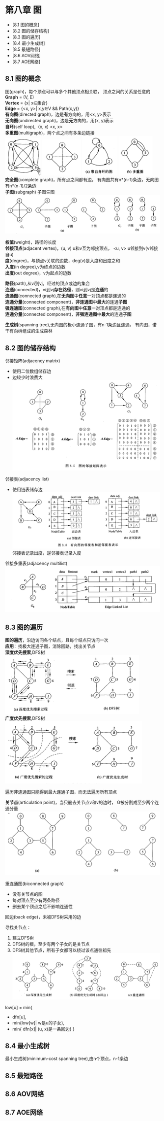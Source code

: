 ﻿# 第八章 图
<!---toc--->
- [8.1 图的概念]
- [8.2 图的储存结构]
- [8.3 图的遍历]
- [8.4 最小生成树]
- [8.5 最短路径]
- [8.6 AOV网络]
- [8.7 AOE网络]
<!---/toc--->
   
## 8.1 图的概念
图(graph)，每个顶点可以与多个其他顶点相关联，
顶点之间的关系是任意的  
**Graph** = (V, E)  
**Vertex** = {x| x∈集合}  
**Edge** = {<x, y>| x,y∈V && Path(x,y)}  
**有向图**(directed graph)，边是**有**方向的，用<x, y>表示  
**无向图**(undirected graph)，边是**无**方向的，用(x, y)表示  
**自环**(self loop),（x, x) <x, x>   
**多重图**(multigraph)，两个点之间有多条边链接  
![有向图](./data/有向图.png)   ![无向图](./data/无向图.png)
![自环](./data/自环.png)  ![多重图](./data/多重图.png)  
**完全图**(complete graph)，所有点之间都有边，
有向图共有n\*(n-1)条边，无向图有n\*(n-1)/2条边  
**子图**(subgraph) 子图⊆图  
![子图](./data/子图.png)  

**权值**(weight)，路径的长度  
**邻接顶点**(adjacent vertex)，(u, v) u和v互为邻接顶点，
<u, v> u邻接到v(v邻接自u)  
**度**(degree)，与顶点v关联的边数，deg(v)是入度和出度之和  
**入度**(in degree),v为终点的边数  
**出度**(out degree)，v为起点的边数  

**路径**(path),从vi到vj，经过的顶点或边的集合  
**连通**(connected)，vi到vj**存在路径**，则vi到vj是**连通**的  
**连通图**(connected graph),在**无向图**中**任意**一对顶点都是连通的  
**连通分量**(connected component)，**非连通图**中**最大**的连通**子图**  
**强连通图**(connected graph),在**有向图**中**任意**一对顶点都是连通的  
**连通分量**(connected component)，**非强连通图**中**最大**的连通**子图** 

**生成树**(spanning tree),无向图的极小连通子图，有n-1条边且连通。
有向图，诺干有向树组成的生成森林 

## 8.2 图的储存结构

邻接矩阵(adjacency matrix)
- 使用二位数组储存边
- 边较少时浪费大
![邻接矩阵](./data/邻接矩阵.png)

邻接表(adjacency list)
- 使用链表储存边
![邻接表](./data/邻接表.png)
邻接表记录出度，逆邻接表记录入度

邻接多重表(adjacency multilist)
![邻接多重表](./data/邻接多重表.png)
## 8.3 图的遍历
**图的遍历**，沿边访问各个结点，且每个结点只访问一次  
**应用**：找极大连通子图，消除回路，找出关节点   
**深度优先搜索**,DFS树  
![DFS](./data/DFS.png)  
**广度优先搜索**,DFS树  
![BFS](./data/BFS.png)   

遍历非连通图只能得到最大连通子图，而无法遍历所有顶点

**关节点**(articulation point)，当只删去关节点v和v的边时，
G被分割成至少两个连通分量
![关节点](./data/关节点.png)

重连通图(biconnected graph)
- 没有关节点的图
- 每对顶点至少有两条路径
- 删去某个顶点之后不影响连通性

回边(back edge)，未被DFS树采用的边

寻找关节点：
1. 建立DFS树
2. DFS树的根，至少有两个子女的是关节点
3. DFS树其他节点，所有子女都可以绕过该点通往祖先
![重连通图](./data/重连通图.png)

low[u] = min{
- dfn[u], 
- min{low[w]| w是u的子女}, 
- min{ dfn\[x]| (u, x)是一条回边}
}

## 8.4 最小生成树

最小生成树(minimum-cost spanning tree),由n个顶点，n-1条边
## 8.5 最短路径
## 8.6 AOV网络


## 8.7 AOE网络

